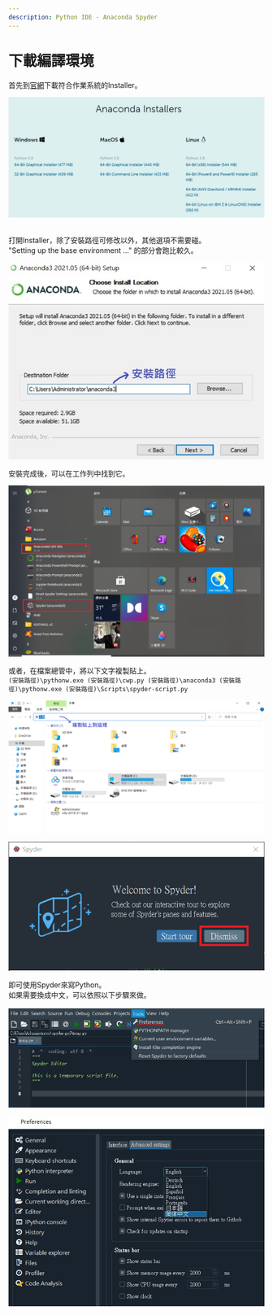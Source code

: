 ```yaml
---
description: Python IDE - Anaconda Spyder
---
```


# 下載編譯環境

首先到[官網](https://www.anaconda.com/products/individual-d#Downloads)下載符合作業系統的Installer。

![](<.gitbook/assets/Tut 0.jpg>)

\
打開Installer，除了安裝路徑可修改以外，其他選項不需要碰。\
"Setting up the base environment ..." 的部分會跑比較久。

![](<.gitbook/assets/Tut 1.jpg>)

安裝完成後，可以在工作列中找到它。

![](<.gitbook/assets/Tut 2.png>)

或者，在檔案總管中，將以下文字複製貼上。\
`(安裝路徑)\pythonw.exe (安裝路徑)\cwp.py (安裝路徑)\anaconda3 (安裝路徑)\pythonw.exe (安裝路徑)\Scripts\spyder-script.py`

![](<.gitbook/assets/Tut 2.1.png>)

![](<.gitbook/assets/Tut 3.png>)

即可使用Spyder來寫Python。 \
如果需要換成中文，可以依照以下步驟來做。

![](<.gitbook/assets/Tut 4.jpg>)

![](<.gitbook/assets/Tut 5.jpg>)
